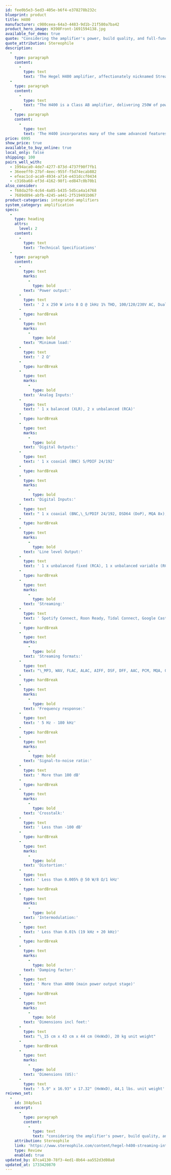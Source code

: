 ```yaml
---
id: fee0b5e3-5ed3-405e-b6f4-e378278b232c
blueprint: product
title: H400
manufacturer: c980ceea-64a3-4483-9d1b-21f580a7ba42
product_hero_image: H390Front-1691594138.jpg
available_for_demo: true
quote: "Considering the amplifier's power, build quality, and full-function built-in streamer with app control, it's quite a value"
quote_attribution: Stereophile
description:
  -
    type: paragraph
    content:
      -
        type: text
        text: 'The Hegel H400 amplifier, affectionately nicknamed Streamliner, is a masterpiece of streamlined design and performance. The H400 is engineered to deliver exceptional audio quality while maximizing efficiency and enhancing the user experience. Whether you are an audiophile or a casual listener, the H400 promises a remarkable listening journey.'
  -
    type: paragraph
    content:
      -
        type: text
        text: "The H400 is a Class AB amplifier, delivering 250W of power into 8 ohms, and is stable down to 2-ohm loads. With a remarkable damping factor of 4000, H400 ensures tight control over your speakers, providing precise and dynamic sound. H400's dual mono construction and symmetrical layout ensure superior sound quality. The absence of an equalizer preserves signal integrity, while our SoundEngine 2 technology offers instant distortion correction during amplification. This results in a detailed, agile sound, delivering both punch and finesse while maximizing power efficiency. Experience your favorite music with a new level of clarity and richness, as the H400 faithfully reproduces every nuance and detail."
  -
    type: paragraph
    content:
      -
        type: text
        text: 'The H400 incorporates many of the same advanced features found in our reference integrated amplifier, ensuring high performance and value. It includes the same Dual Mono design, the same robust streaming platform, and a high-quality bit-perfect DAC based on the one in the H600. These shared features mean that the H400 delivers similar high standards of sound quality and versatility, making it a remarkable choice for discerning listeners.'
price: 6995
show_price: true
available_to_buy_online: true
local_only: false
shipping: 100
pairs_well_with:
  - 1994aca0-4de7-4277-873d-4737f90f7fb1
  - 36eeeff0-27bf-4eec-955f-f5d74ecab882
  - efeac1cd-aca9-4934-a714-e431dccf0434
  - c316ba68-ef3d-4162-98f1-ed847c0b70b1
also_consider:
  - f68da2f0-4c64-4a85-b435-5d5ca4a14768
  - 7689d894-abfb-4245-a441-2f519491b067
product-categories: integrated-amplifiers
system_category: amplification
specs:
  -
    type: heading
    attrs:
      level: 2
    content:
      -
        type: text
        text: 'Technical Specifications'
  -
    type: paragraph
    content:
      -
        type: text
        marks:
          -
            type: bold
        text: 'Power output:'
      -
        type: text
        text: ' 2 x 250 W into 8 Ω @ 1kHz 1% THD, 100/120/230V AC, Dual Mono'
      -
        type: hardBreak
      -
        type: text
        marks:
          -
            type: bold
        text: 'Minimum load:'
      -
        type: text
        text: ' 2 Ω'
      -
        type: hardBreak
      -
        type: text
        marks:
          -
            type: bold
        text: 'Analog Inputs:'
      -
        type: text
        text: ' 1 x balanced (XLR), 2 x unbalanced (RCA)'
      -
        type: hardBreak
      -
        type: text
        marks:
          -
            type: bold
        text: 'Digital Outputs:'
      -
        type: text
        text: ' 1 x coaxial (BNC) S/PDIF 24/192'
      -
        type: hardBreak
      -
        type: text
        marks:
          -
            type: bold
        text: 'Digital Inputs:'
      -
        type: text
        text: " 1 x coaxial (BNC,\_S/PDIF 24/192, DSD64 (DoP), MQA 8x), 1 x coaxial (RCA, S/PDIF 24/192, DSD64 (DoP), MQA 8x), 3 x optical (S/PDIF 24/96, MQA 8x), 1 x USB (32/384, DSD256 (DoP), MQA 8x, 1 x Network (24/192, DSD64 (DoP), MQA 8x)"
      -
        type: hardBreak
      -
        type: text
        marks:
          -
            type: bold
        text: 'Line level Output:'
      -
        type: text
        text: ' 1 x unbalanced fixed (RCA), 1 x unbalanced variable (RCA)'
      -
        type: hardBreak
      -
        type: text
        marks:
          -
            type: bold
        text: 'Streaming:'
      -
        type: text
        text: ' Spotify Connect, Roon Ready, Tidal Connect, Google Cast, AirPlay, airable Internet Radio and Podcast, UPnP'
      -
        type: hardBreak
      -
        type: text
        marks:
          -
            type: bold
        text: 'Streaming formats:'
      -
        type: text
        text: "\_MP3, WAV, FLAC, ALAC, AIFF, DSF, DFF, AAC, PCM, MQA, Ogg"
      -
        type: hardBreak
      -
        type: text
        marks:
          -
            type: bold
        text: 'Frequency response:'
      -
        type: text
        text: ' 5 Hz - 180 kHz'
      -
        type: hardBreak
      -
        type: text
        marks:
          -
            type: bold
        text: 'Signal-to-noise ratio:'
      -
        type: text
        text: ' More than 100 dB'
      -
        type: hardBreak
      -
        type: text
        marks:
          -
            type: bold
        text: 'Crosstalk:'
      -
        type: text
        text: ' Less than -100 dB'
      -
        type: hardBreak
      -
        type: text
        marks:
          -
            type: bold
        text: 'Distortion:'
      -
        type: text
        text: ' Less than 0.005% @ 50 W/8 Ω/1 kHz'
      -
        type: hardBreak
      -
        type: text
        marks:
          -
            type: bold
        text: 'Intermodulation:'
      -
        type: text
        text: ' Less than 0.01% (19 kHz + 20 kHz)'
      -
        type: hardBreak
      -
        type: text
        marks:
          -
            type: bold
        text: 'Damping factor:'
      -
        type: text
        text: ' More than 4000 (main power output stage)'
      -
        type: hardBreak
      -
        type: text
        marks:
          -
            type: bold
        text: 'Dimensions incl feet:'
      -
        type: text
        text: "\_15 cm x 43 cm x 44 cm (HxWxD), 20 kg unit weight"
      -
        type: hardBreak
      -
        type: text
        marks:
          -
            type: bold
        text: 'Dimensions (US):'
      -
        type: text
        text: ' 5.9" x 16.93" x 17.32" (HxWxD), 44,1 lbs. unit weight'
reivews_set:
  -
    id: 3X4p5us1
    excerpt:
      -
        type: paragraph
        content:
          -
            type: text
            text: "considering the amplifier's power, build quality, and full-function built-in streamer with app control, it's quite a value"
    attribution: Stereophile
    link: 'https://www.stereophile.com/content/hegel-h400-streaming-integrated-amplifier'
    type: Review
    enabled: true
updated_by: 87ca4130-78f3-4ed1-8b64-aa552d3d08a8
updated_at: 1733420870
---
```

